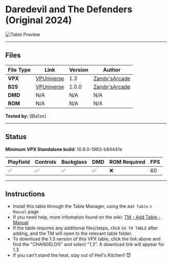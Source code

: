 # Daredevil and The Defenders (Original 2024)

![Table Preview](../../images/vpx-daredevil.png)

---

## Files
| File Type | Link | Version | Author | 
|-----------|--------|----------|--------------|
| **VPX** | [VPUniverse](https://vpuniverse.com/files/file/18196-daredevil-and-the-defenders-13/) | 1.3 | [Zandy'sArcade](https://vpuniverse.com/profile/57949-zandysarcade/) |
| **B2S** | [VPUniverse](https://vpuniverse.com/files/file/18208-daredevil-b2s-with-fulldmd/) | 1.0.0 |[Zandy'sArcade](https://vpuniverse.com/profile/57949-zandysarcade/) |
| **DMD** | N/A | N/A | N/A |
| **ROM** | N/A | N/A | N/A |

**Tested by:** [Bla1ze]

---

## Status

**Minimum VPX Standalone build:** 10.8.0-1983-b84441e

| Playfield | Controls | Backglass | DMD | ROM Required | FPS | 
|-----------|----------|-----------|-----|--------------|-----|
| :white_check_mark: | :white_check_mark: | :white_check_mark: | :white_check_mark: | :x: | 60 |

---

## Instructions

- Install this table through the Table Manager, using the `Add Table` > `Manual` page
- If you need help, more infomation found on the wiki: [TM - Add Table - Manual](https://github.com/LegendsUnchained/vpx-standalone-alp4k/wiki/%5B04%5D-%F0%9F%A7%A1-TM-%E2%80%90-Other-Features#add-table---manual)
- If the table requires any additional files/steps, click `GO TO TABLE` after adding, and the TM will open to the relevant table folder.
- To download the 1.3 version of this VPX table, click the link above and find the "CHANGELOG" and select "1.3". A download link will appear for 1.3
- If you can't stand the heat, stay out of Hell's Kitchen! 😈

